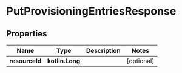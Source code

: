 
# PutProvisioningEntriesResponse

## Properties
| Name | Type | Description | Notes |
| ------------ | ------------- | ------------- | ------------- |
| **resourceId** | **kotlin.Long** |  |  [optional] |



